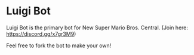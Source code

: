 # Luigi Bot

Luigi Bot is the primary bot for New Super Mario Bros. Central. (Join here: https://discord.gg/x7gr3M9)

Feel free to fork the bot to make your own!